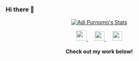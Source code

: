 ### Hi there 👋

<p align="center">
  <a href="https://github.com/medival" class="rich-diff-level-one">
    <img src="https://github-readme-stats.vercel.app/api?username=medival&title_color=333&text_color=777" alt="Adi Purnomo's Stats" >
  </a>
</p>

<p align="center">
  <a href= "https://instagram.com/veellow">
    <img src="https://img.icons8.com/ios-glyphs/256/000000/instagram-new.svg" width="28px"/>
  </a>
  &emsp;
  <a href="https://www.linkedin.com/in/adi-purnomo-796910161/">
    <img src="https://img.icons8.com/ios-filled/256/000000/linkedin.svg" width="26px"/>
  </a>
  &emsp;
  <a href="https://twitter.com/lemillionee">
    <img src="https://img.icons8.com/ios-filled/256/000000/twitter.svg" width="26px"/>
  </a>
  <br><br>
  <strong>Check out my work below!</strong>
  <br><br>
</p>

